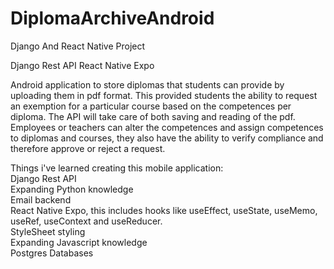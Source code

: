 # DiplomaArchiveAndroid
Django And React Native Project

Django Rest API 
React Native Expo

Android application to store diplomas that students can provide by uploading them in pdf format. This provided students the ability to request an exemption for a particular course based on the competences per diploma.
The API will take care of both saving and reading of the pdf.
Employees or teachers can alter the competences and assign competences to diplomas and courses, they also have the ability to verify compliance and therefore approve or reject a request.

Things i've learned creating this mobile application:  
Django Rest API  
Expanding Python knowledge  
Email backend  
React Native Expo, this includes hooks like useEffect, useState, useMemo, useRef, useContext and useReducer.   
StyleSheet styling  
Expanding Javascript knowledge  
Postgres Databases  
